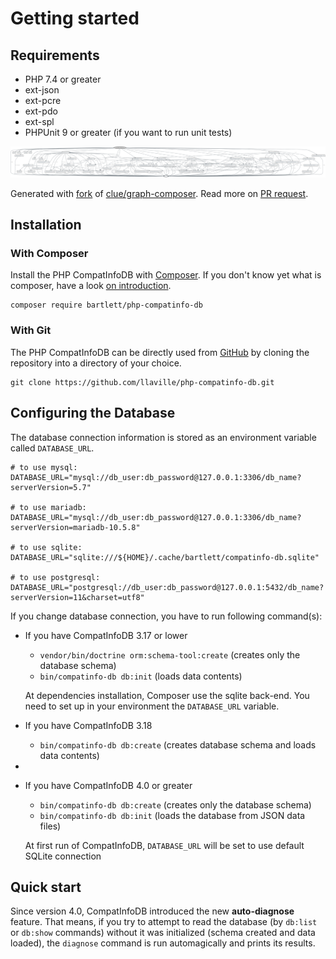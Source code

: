 <!-- markdownlint-disable MD013 -->
# Getting started

## Requirements

* PHP 7.4 or greater
* ext-json
* ext-pcre
* ext-pdo
* ext-spl
* PHPUnit 9 or greater (if you want to run unit tests)

![GraPHP Composer](./graph-composer.svg)

Generated with [fork](https://github.com/markuspoerschke/graph-composer/tree/add-options-to-exclude) of [clue/graph-composer](https://github.com/clue/graph-composer).
Read more on [PR request](https://github.com/clue/graph-composer/pull/45).

## Installation

### With Composer

Install the PHP CompatInfoDB with [Composer](https://getcomposer.org/).
If you don't know yet what is composer, have a look [on introduction](http://getcomposer.org/doc/00-intro.md).

```shell
composer require bartlett/php-compatinfo-db
```

### With Git

The PHP CompatInfoDB can be directly used from [GitHub](https://github.com/llaville/php-compatinfo-db.git)
by cloning the repository into a directory of your choice.

```shell
git clone https://github.com/llaville/php-compatinfo-db.git
```

## Configuring the Database

The database connection information is stored as an environment variable called `DATABASE_URL`.

```shell
# to use mysql:
DATABASE_URL="mysql://db_user:db_password@127.0.0.1:3306/db_name?serverVersion=5.7"

# to use mariadb:
DATABASE_URL="mysql://db_user:db_password@127.0.0.1:3306/db_name?serverVersion=mariadb-10.5.8"

# to use sqlite:
DATABASE_URL="sqlite:///${HOME}/.cache/bartlett/compatinfo-db.sqlite"

# to use postgresql:
DATABASE_URL="postgresql://db_user:db_password@127.0.0.1:5432/db_name?serverVersion=11&charset=utf8"
```

If you change database connection, you have to run following command(s):

* If you have CompatInfoDB 3.17 or lower
  * `vendor/bin/doctrine orm:schema-tool:create` (creates only the database schema)
  * `bin/compatinfo-db db:init` (loads data contents)

  At dependencies installation, Composer use the sqlite back-end. You need to set up in your environment the `DATABASE_URL` variable.

* If you have CompatInfoDB 3.18
  * `bin/compatinfo-db db:create` (creates database schema and loads data contents)
*
* If you have CompatInfoDB 4.0 or greater
  * `bin/compatinfo-db db:create` (creates only the database schema)
  * `bin/compatinfo-db db:init` (loads the database from JSON data files)

  At first run of CompatInfoDB, `DATABASE_URL` will be set to use default SQLite connection

## Quick start

Since version 4.0, CompatInfoDB introduced the new **auto-diagnose** feature.
That means, if you try to attempt to read the database (by `db:list` or `db:show` commands)
without it was initialized (schema created and data loaded), the `diagnose` command is run automagically and prints its results.
